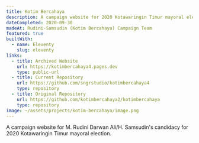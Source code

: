 ```yaml
---
title: Kotim Bercahaya
description: A campaign website for 2020 Kotawaringin Timur mayoral election.
dateCompleted: 2020-09-30
madeAt: Rudini-Samsudin (Kotim Bercahaya) Campaign Team
featured: true
builtWith:
  - name: Eleventy
    slug: eleventy
links:
  - title: Archived Website
    url: https://kotimbercahaya4.pages.dev
    type: public-url
  - title: Current Repository
    url: https://github.com/sngrstudio/kotimbercahaya4
    type: repository
  - title: Original Repository
    url: https://github.com/kotimbercahaya2/kotimbercahaya
    type: repository
image: ~/assets/projects/kotim-bercahaya/image.png
---
```

A campaign website for M. Rudini Darwan Ali/H. Samsudin's candidacy for 2020 Kotawaringin Timur mayoral election.

